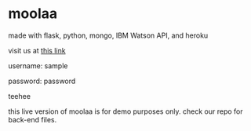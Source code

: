 # moolaa

made with flask, python, mongo, IBM Watson API, and heroku

visit us at [this link](http://moolaa.herokuapp.com/)

username: sample

password: password


teehee

this live version of moolaa is for demo purposes only. check our repo for back-end files.
